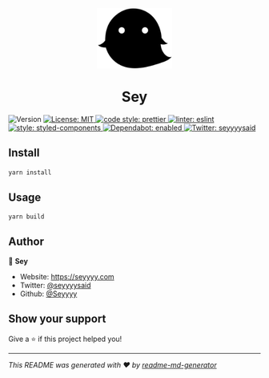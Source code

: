 <p align="center">
<img align="center" src="./static/icons/kyoryu.svg" alt="" title="icon" width="150px">
</p>
<h1 align="center">Sey</h1>
<p>
  <img alt="Version" src="https://img.shields.io/badge/version-1.0.0-blue.svg?cacheSeconds=2592000" />
  <a href="#" target="_blank">
    <img alt="License: MIT" src="https://img.shields.io/badge/License-MIT-yellow.svg" />
  </a>
  <a href="#" target="_blank">
    <img alt="code style: prettier" src="https://img.shields.io/badge/code style-prettier-ff69b4.svg" />
  </a>
  <a href="#" target="_blank">
    <img alt="linter: eslint" src="https://img.shields.io/badge/linter-eslint-blueviolet.svg" />
  </a>
  <a href="#" target="_blank">
    <img alt="style: styled-components" src="https://img.shields.io/badge/style-styled-components-blue.svg" />
  </a>
  <a href="#" target="_blank">
    <img alt="Dependabot: enabled" src="https://img.shields.io/badge/Dependabot-enabled-sccess.svg" />
  </a>
  <a href="https://twitter.com/seyyyysaid" target="_blank">
    <img alt="Twitter: seyyyysaid" src="https://img.shields.io/twitter/follow/seyyyysaid.svg?style=social" />
  </a>
</p>

## Install

```sh
yarn install
```

## Usage

```sh
yarn build
```

## Author

👤 **Sey**

- Website: https://seyyyy.com
- Twitter: [@seyyyysaid](https://twitter.com/seyyyysaid)
- Github: [@Seyyyy](https://github.com/Seyyyy)

## Show your support

Give a ⭐️ if this project helped you!

---

_This README was generated with ❤️ by [readme-md-generator](https://github.com/kefranabg/readme-md-generator)_

